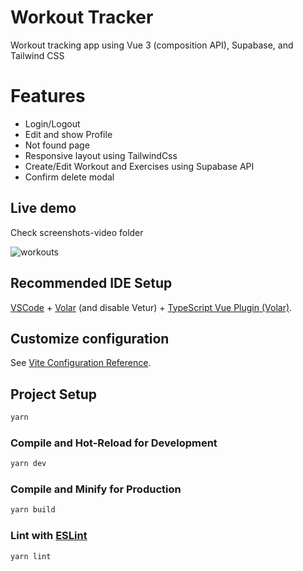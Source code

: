 
# Workout Tracker

Workout tracking app using Vue 3 (composition API), Supabase, and Tailwind CSS

# Features
  - Login/Logout
  - Edit and show Profile
  - Not found page
  - Responsive layout using TailwindCss
  - Create/Edit Workout and Exercises using Supabase API
  - Confirm delete modal


## Live demo
Check screenshots-video folder

![workouts](screenshots-video/workouts.bmp)


## Recommended IDE Setup

[VSCode](https://code.visualstudio.com/) + [Volar](https://marketplace.visualstudio.com/items?itemName=Vue.volar) (and disable Vetur) + [TypeScript Vue Plugin (Volar)](https://marketplace.visualstudio.com/items?itemName=Vue.vscode-typescript-vue-plugin).

## Customize configuration

See [Vite Configuration Reference](https://vitejs.dev/config/).

## Project Setup

```sh
yarn
```

### Compile and Hot-Reload for Development

```sh
yarn dev
```

### Compile and Minify for Production

```sh
yarn build
```

### Lint with [ESLint](https://eslint.org/)

```sh
yarn lint
```


